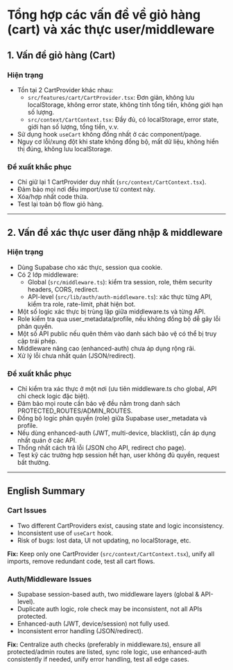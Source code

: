 # Tổng hợp các vấn đề về giỏ hàng (cart) và xác thực user/middleware

## 1. Vấn đề giỏ hàng (Cart)

### Hiện trạng
- Tồn tại 2 CartProvider khác nhau:
  - `src/features/cart/CartProvider.tsx`: Đơn giản, không lưu localStorage, không error state, không tính tổng tiền, không giới hạn số lượng.
  - `src/context/CartContext.tsx`: Đầy đủ, có localStorage, error state, giới hạn số lượng, tổng tiền, v.v.
- Sử dụng hook `useCart` không đồng nhất ở các component/page.
- Nguy cơ lỗi/xung đột khi state không đồng bộ, mất dữ liệu, không hiển thị đúng, không lưu localStorage.

### Đề xuất khắc phục
- Chỉ giữ lại 1 CartProvider duy nhất (`src/context/CartContext.tsx`).
- Đảm bảo mọi nơi đều import/use từ context này.
- Xóa/hợp nhất code thừa.
- Test lại toàn bộ flow giỏ hàng.

---

## 2. Vấn đề xác thực user đăng nhập & middleware

### Hiện trạng
- Dùng Supabase cho xác thực, session qua cookie.
- Có 2 lớp middleware:
  - Global (`src/middleware.ts`): kiểm tra session, role, thêm security headers, CORS, redirect.
  - API-level (`src/lib/auth/auth-middleware.ts`): xác thực từng API, kiểm tra role, rate-limit, phát hiện bot.
- Một số logic xác thực bị trùng lặp giữa middleware.ts và từng API.
- Role kiểm tra qua user_metadata/profile, nếu không đồng bộ dễ gây lỗi phân quyền.
- Một số API public nếu quên thêm vào danh sách bảo vệ có thể bị truy cập trái phép.
- Middleware nâng cao (enhanced-auth) chưa áp dụng rộng rãi.
- Xử lý lỗi chưa nhất quán (JSON/redirect).

### Đề xuất khắc phục
- Chỉ kiểm tra xác thực ở một nơi (ưu tiên middleware.ts cho global, API chỉ check logic đặc biệt).
- Đảm bảo mọi route cần bảo vệ đều nằm trong danh sách PROTECTED_ROUTES/ADMIN_ROUTES.
- Đồng bộ logic phân quyền (role) giữa Supabase user_metadata và profile.
- Nếu dùng enhanced-auth (JWT, multi-device, blacklist), cần áp dụng nhất quán ở các API.
- Thống nhất cách trả lỗi (JSON cho API, redirect cho page).
- Test kỹ các trường hợp session hết hạn, user không đủ quyền, request bất thường.

---

## English Summary

### Cart Issues
- Two different CartProviders exist, causing state and logic inconsistency.
- Inconsistent use of `useCart` hook.
- Risk of bugs: lost data, UI not updating, no localStorage, etc.

**Fix:** Keep only one CartProvider (`src/context/CartContext.tsx`), unify all imports, remove redundant code, test all cart flows.

### Auth/Middleware Issues
- Supabase session-based auth, two middleware layers (global & API-level).
- Duplicate auth logic, role check may be inconsistent, not all APIs protected.
- Enhanced-auth (JWT, device/session) not fully used.
- Inconsistent error handling (JSON/redirect).

**Fix:** Centralize auth checks (preferably in middleware.ts), ensure all protected/admin routes are listed, sync role logic, use enhanced-auth consistently if needed, unify error handling, test all edge cases.
